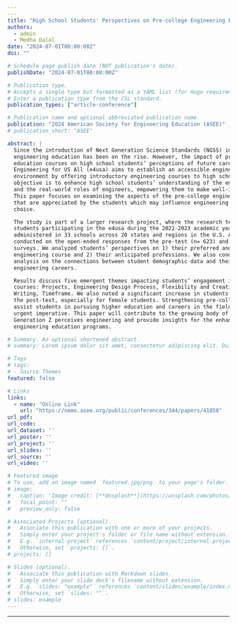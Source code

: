 ```yaml
---
---
title: "High School Students' Perspectives on Pre-college Engineering Education Courses (Fundamental)"
authors:
  - admin
  - Medha Dalal
date: "2024-07-01T00:00:00Z"
doi: ""

# Schedule page publish date (NOT publication's date).
publishDate: "2024-07-01T00:00:00Z"

# Publication type.
# Accepts a single type but formatted as a YAML list (for Hugo requirements).
# Enter a publication type from the CSL standard.
publication_types: ["article-conference"]

# Publication name and optional abbreviated publication name.
publication: "2024 American Society for Engineering Education (ASEE)"
# publication_short: "ASEE"

abstract: |
  Since the introduction of Next Generation Science Standards (NGSS) in 2013, pre-college
  engineering education has been on the rise. However, the impact of pre-college engineering
  education courses on high school students’ perceptions of future careers remains unclear.
  Engineering for US All (e4usa) aims to establish an accessible engineering education
  environment by offering introductory engineering courses to high school students. The core
  objective is to enhance high school students’ understanding of the engineering design process
  and the real-world roles of engineers, empowering them to make well-informed career choices.
  This paper focuses on examining the aspects of the pre-college engineering education curriculum
  that are appreciated by the students which may influence engineering as their future career
  choice.

  The study is part of a larger research project, where the research team conducted surveys of
  students participating in the e4usa during the 2022-2023 academic year. The survey was
  administered in 33 schools across 20 states and regions in the U.S. A qualitative analysis was
  conducted on the open-ended responses from the pre-test (n= 623) and post-test (n= 296)
  surveys. We analyzed students’ perspectives on 1) their preferred and least favored aspects of the
  engineering course and 2) their anticipated professions. We also conducted a quantitative
  analysis on the connections between student demographic data and their consideration of future
  engineering careers.

  Results discuss five emergent themes impacting students’ engagement in pre-college engineering
  courses: Projects, Engineering Design Process, Flexibility and Creativity, Assignment and
  Writing, Timeframe. We also noted a significant increase in students’ interest in engineering in
  the post-test, especially for female students. Strengthening pre-college engineering education to
  assist students in pursuing higher education and careers in the field of engineering has become an
  urgent imperative. This paper will contribute to the growing body of knowledge on how
  Generation Z perceives engineering and provide insights for the enhancement of future
  engineering education programs.

# Summary. An optional shortened abstract.
# summary: Lorem ipsum dolor sit amet, consectetur adipiscing elit. Duis posuere tellus ac convallis placerat. Proin tincidunt magna sed ex sollicitudin condimentum.

# Tags
# tags:
# - Source Themes
featured: false

# Links
links:
  - name: "Online Link"
    url: "https://nemo.asee.org/public/conferences/344/papers/41858"
url_pdf: 
url_code: 
url_dataset: ''
url_poster: ''
url_project: ''
url_slides: ''
url_source: ''
url_video: ''

# Featured image
# To use, add an image named `featured.jpg/png` to your page's folder. 
# image:
#   caption: 'Image credit: [**Unsplash**](https://unsplash.com/photos/jdD8gXaTZsc)'
#   focal_point: ""
#   preview_only: false

# Associated Projects (optional).
#   Associate this publication with one or more of your projects.
#   Simply enter your project's folder or file name without extension.
#   E.g. `internal-project` references `content/project/internal-project/index.md`.
#   Otherwise, set `projects: []`.
# projects: []

# Slides (optional).
#   Associate this publication with Markdown slides.
#   Simply enter your slide deck's filename without extension.
#   E.g. `slides: "example"` references `content/slides/example/index.md`.
#   Otherwise, set `slides: ""`.
# slides: example
---
```


---
